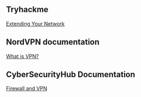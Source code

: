 ## Tryhackme

[Extending Your Network](https://tryhackme.com/r/room/extendingyournetwork)

## NordVPN documentation

[What is VPN?](https://nordvpn.com/cybersecurity/glossary/vpn-firewall/)


## CyberSecurityHub Documentation

[Firewall and VPN](https://cybersecurityhive.com/firewall-and-vpn/)
